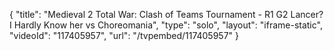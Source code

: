 {
    "title": "Medieval 2 Total War: Clash of Teams Tournament - R1 G2 Lancer? I Hardly Know her  vs Choreomania",
    "type": "solo",
    "layout": "iframe-static",
    "videoId": "117405957",
    "url": "\/tvpembed\/117405957"
}